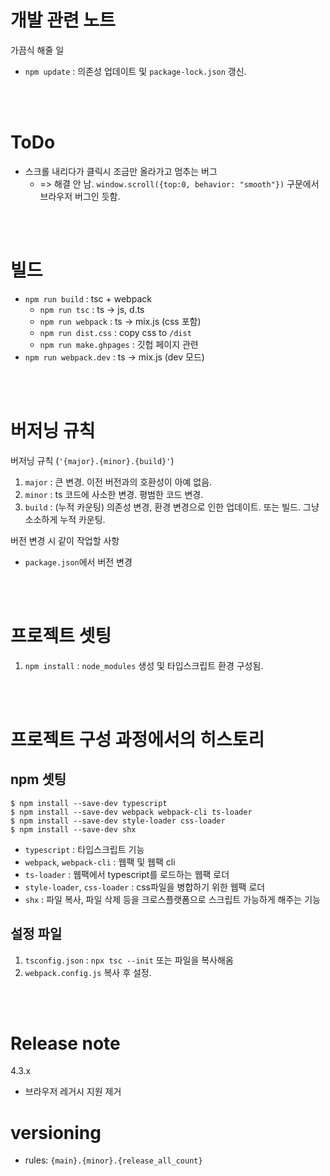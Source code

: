 # 개발 관련 노트

가끔식 해줄 일
* `npm update` : 의존성 업데이트 및 `package-lock.json` 갱신.

<br><br>

# ToDo
- 스크롤 내리다가 클릭시 조금만 올라가고 멈추는 버그 
  * => 해결 안 남. `window.scroll({top:0, behavior: "smooth"})` 구문에서 브라우저 버그인 듯함.


<br><br>

# 빌드
- `npm run build` : tsc + webpack
  - `npm run tsc` : ts -> js, d.ts
  - `npm run webpack` : ts -> mix.js (css 포함)
  - `npm run dist.css` : copy css to `/dist`
  - `npm run make.ghpages` : 깃헙 페이지 관련
- `npm run webpack.dev` : ts -> mix.js (dev 모드)



<br><br>

# 버저닝 규칙
버저닝 규칙 (`'{major}.{minor}.{build}'`)
1. `major` : 큰 변경. 이전 버전과의 호환성이 아예 없음.
2. `minor` : ts 코드에 사소한 변경. 평범한 코드 변경.
3. `build` : (누적 카운팅) 의존성 변경, 환경 변경으로 인한 업데이트. 또는 빌드. 그냥 소소하게 누적 카운팅.


버전 변경 시 같이 작업할 사항
- `package.json`에서 버전 변경



<br><br>

# 프로젝트 셋팅
1. `npm install` : `node_modules` 생성 및 타입스크립트 환경 구성됨.



<br><br>

# 프로젝트 구성 과정에서의 히스토리
## npm 셋팅
```console
$ npm install --save-dev typescript
$ npm install --save-dev webpack webpack-cli ts-loader
$ npm install --save-dev style-loader css-loader
$ npm install --save-dev shx
```
- `typescript` : 타입스크립트 기능
- `webpack`, `webpack-cli` : 웹팩 및 웹팩 cli
- `ts-loader` : 웹팩에서 typescript를 로드하는 웹팩 로더
- `style-loader`, `css-loader` : css파일을 병합하기 위한 웹팩 로더
- `shx` : 파일 복사, 파일 삭제 등을 크로스플랫폼으로 스크립트 가능하게 해주는 기능

## 설정 파일
1. `tsconfig.json` : `npx tsc --init` 또는 파일을 복사해옴
2. `webpack.config.js` 복사 후 설정.



<br><br>


# Release note
4.3.x
- 브라우저 레거시 지원 제거


# versioning
- rules: `{main}.{minor}.{release_all_count}`